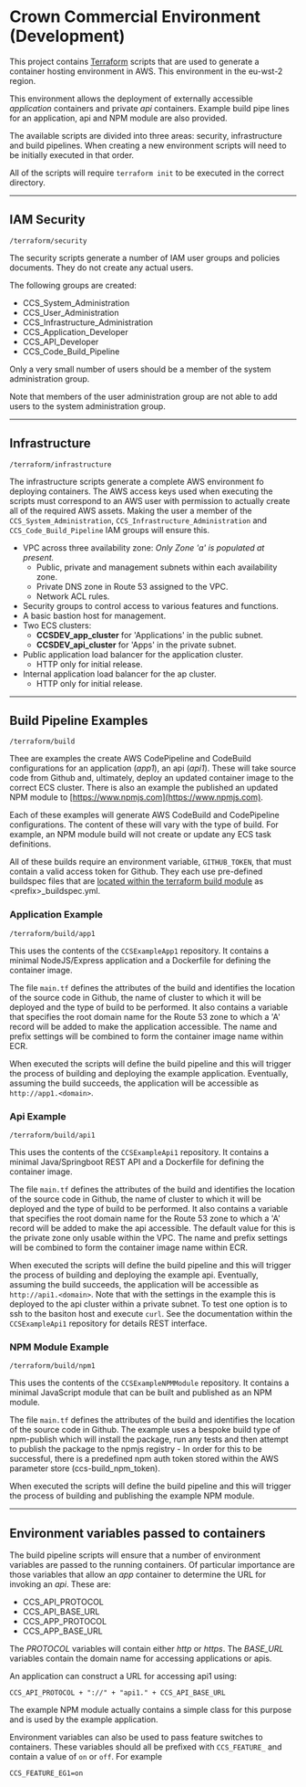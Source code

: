 # Crown Commercial Environment (Development)

This project contains [Terraform](https://www.terraform.io/) scripts that are used to generate a container hosting environment in AWS. This environment in the eu-wst-2 region.

This environment allows the deployment of externally accessible *application* containers and private *api* containers. Example build pipe lines for an application, api and NPM module are also provided.

The available scripts are divided into three areas: security, infrastructure and build pipelines. When creating a new environment scripts will need to be initially executed in that order.

All of the scripts will require `terraform init` to be executed in the correct directory.

---

## IAM Security
`/terraform/security`

The security scripts generate a number of IAM user groups and policies documents. They do not create any actual users.

The following groups are created:

- CCS_System_Administration
- CCS_User_Administration
- CCS_Infrastructure_Administration
- CCS_Application_Developer
- CCS_API_Developer
- CCS_Code_Build_Pipeline

Only a very small number of users should be a member of the system administration group.

Note that members of the user administration group are not able to add users to the system administration group.

---

## Infrastructure ##
`/terraform/infrastructure`

The infrastructure scripts generate a complete AWS environment fo deploying containers. The AWS access keys used when executing the scripts must correspond to an AWS user with permission to actually create all of the required AWS assets. Making the user a member of the `CCS_System_Administration`, `CCS_Infrastructure_Administration` and `CCS_Code_Build_Pipeline` IAM groups will ensure this.

- VPC across three availability zone: *Only Zone 'a' is populated at present.*
  - Public, private and management subnets within each availability zone.
  - Private DNS zone in Route 53 assigned to the VPC.
  - Network ACL rules.
- Security groups to control access to various features and functions.
- A basic  bastion host for management.
- Two ECS clusters:
  - **CCSDEV_app_cluster** for 'Applications' in the public subnet.
  - **CCSDEV_api_cluster** for 'Apps' in the private subnet.
- Public application load balancer for the application cluster.
  - HTTP only for initial release.
- Internal application load balancer for the ap cluster.
  - HTTP only for initial release.

---

## Build Pipeline Examples
`/terraform/build`

Thee are examples the create AWS CodePipeline and CodeBuild configurations for an application (*app1*), an api (*api1*). These will take source code from Github and, ultimately, deploy an updated container image to the correct ECS cluster. There is also an example the published an updated NPM module to [https://www.npmjs.com](https://www.npmjs.com).

Each of these examples will generate AWS CodeBuild and CodePipeline configurations. The content of these will vary with the type of build. For example, an NPM module build will not create or update any ECS task definitions.

All of these builds require an environment variable, `GITHUB_TOKEN`, that must contain a valid access token for Github. They each use pre-defined buildspec files that are [located within the terraform build module](https://github.com/RoweIT/CCSDevEnvironment/tree/master/terraform/modules/build) as &lt;prefix&gt;_buildspec.yml.

### Application Example ###
`/terraform/build/app1`

This uses the contents of the `CCSExampleApp1` repository. It contains a minimal NodeJS/Express application and a Dockerfile for defining the container image.

The file `main.tf` defines the attributes of the build and identifies the location of the source code in Github, the name of cluster to which it will be deployed and the type of build to be performed. It also contains a variable that specifies the root domain name for the Route 53 zone to which a 'A' record will be added to make the application accessible. The name and prefix settings will be combined to form the container image name within ECR.

When executed the scripts will define the build pipeline and this will trigger the process of building and deploying the example application. Eventually, assuming the build succeeds, the application will be accessible as `http://app1.<domain>`.

### Api Example ###
`/terraform/build/api1`

This uses the contents of the `CCSExampleApi1` repository. It contains a minimal Java/Springboot REST API and a Dockerfile for defining the container image.

The file `main.tf` defines the attributes of the build and identifies the location of the source code in Github, the name of cluster to which it will be deployed and the type of build to be performed. It also contains a variable that specifies the root domain name for the Route 53 zone to which a 'A' record will be added to make the api accessible. The default value for this is the private zone only usable within the VPC. The name and prefix settings will be combined to form the container image name within ECR.

When executed the scripts will define the build pipeline and this will trigger the process of building and deploying the example api. Eventually, assuming the build succeeds, the application will be accessible as `http://api1.<domain>`. Note that with the settings in the example this is deployed to the api cluster within a private subnet. To test one option is to ssh to the basiton host and execute `curl`. See the documentation within the `CCSExampleApi1` repository for details REST interface.


### NPM Module Example ###
`/terraform/build/npm1`

This uses the contents of the `CCSExampleNPMModule` repository. It contains a minimal JavaScript module that can be built and published as an NPM module.

The file `main.tf` defines the attributes of the build and identifies the location of the source code in Github. The example uses a bespoke build type of npm-publish which will install the package, run any tests and then attempt to publish the package to the npmjs registry - In order for this to be successful, there is a predefined npm auth token stored within the AWS parameter store (ccs-build_npm_token).

When executed the scripts will define the build pipeline and this will trigger the process of building and publishing the example NPM module.

---

## Environment variables passed to containers ##

The build pipeline scripts will ensure that a number of environment variables are passed to the running containers. Of particular importance are those variables that allow an *app* container to determine the URL for invoking an *api*. These are:

 - CCS_API_PROTOCOL
 - CCS_API_BASE_URL
 - CCS_APP_PROTOCOL
 - CCS_APP_BASE_URL

 The *PROTOCOL* variables will contain either *http* or *https*. The *BASE_URL* variables contain the domain name for accessing applications or apis.

 An application can construct a URL for accessing api1 using:

 `CCS_API_PROTOCOL + "://" + "api1." + CCS_API_BASE_URL`

The example NPM module actually contains a simple class for this purpose and is used by the example application.

Environment variables can also be used to pass feature switches to containers. These variables should all be  prefixed with `CCS_FEATURE_` and contain a value of `on` or `off`. For example

`CCS_FEATURE_EG1=on`




